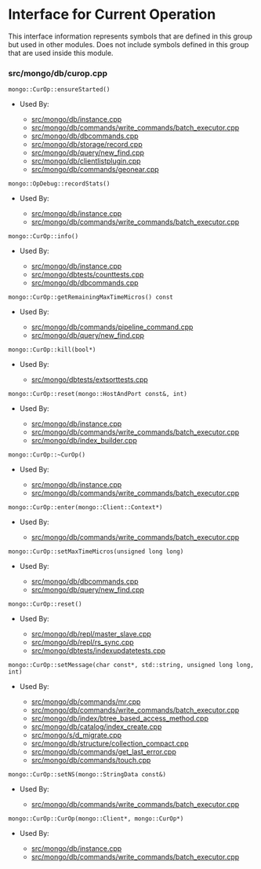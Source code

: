 
# Interface for Current Operation
This interface information represents symbols that are defined in this group but used in other modules.  Does not include symbols defined in this group that are used inside this module.

### src/mongo/db/curop.cpp

<div></div>

    mongo::CurOp::ensureStarted()

- Used By:

    - [src/mongo/db/instance.cpp](../../../../storage/storage\_layer\_structure)
    - [src/mongo/db/commands/write\_commands/batch\_executor.cpp](../../../../network/write\_commands)
    - [src/mongo/db/dbcommands.cpp](../../../../query\_and\_operation\_handling/database\_commands)
    - [src/mongo/db/storage/record.cpp](../../../../storage/storage\_layer\_structure)
    - [src/mongo/db/query/new\_find.cpp](../../../../core\_query\_system/query\_system\_entry\_points)
    - [src/mongo/db/clientlistplugin.cpp](../../../../network/web\_server)
    - [src/mongo/db/commands/geonear.cpp](../../../../query\_and\_operation\_handling/database\_commands)

<div></div>

    mongo::OpDebug::recordStats()

- Used By:

    - [src/mongo/db/instance.cpp](../../../../storage/storage\_layer\_structure)
    - [src/mongo/db/commands/write\_commands/batch\_executor.cpp](../../../../network/write\_commands)

<div></div>

    mongo::CurOp::info()

- Used By:

    - [src/mongo/db/instance.cpp](../../../../storage/storage\_layer\_structure)
    - [src/mongo/dbtests/counttests.cpp](../../../../tests/unit\_tests)
    - [src/mongo/db/dbcommands.cpp](../../../../query\_and\_operation\_handling/database\_commands)

<div></div>

    mongo::CurOp::getRemainingMaxTimeMicros() const

- Used By:

    - [src/mongo/db/commands/pipeline\_command.cpp](../../../../core\_query\_system/aggregation\_framework)
    - [src/mongo/db/query/new\_find.cpp](../../../../core\_query\_system/query\_system\_entry\_points)

<div></div>

    mongo::CurOp::kill(bool*)

- Used By:

    - [src/mongo/dbtests/extsorttests.cpp](../../../../tests/unit\_tests)

<div></div>

    mongo::CurOp::reset(mongo::HostAndPort const&, int)

- Used By:

    - [src/mongo/db/instance.cpp](../../../../storage/storage\_layer\_structure)
    - [src/mongo/db/commands/write\_commands/batch\_executor.cpp](../../../../network/write\_commands)
    - [src/mongo/db/index\_builder.cpp](../../../../query\_and\_operation\_handling/indexing)

<div></div>

    mongo::CurOp::~CurOp()

- Used By:

    - [src/mongo/db/instance.cpp](../../../../storage/storage\_layer\_structure)
    - [src/mongo/db/commands/write\_commands/batch\_executor.cpp](../../../../network/write\_commands)

<div></div>

    mongo::CurOp::enter(mongo::Client::Context*)

- Used By:

    - [src/mongo/db/commands/write\_commands/batch\_executor.cpp](../../../../network/write\_commands)

<div></div>

    mongo::CurOp::setMaxTimeMicros(unsigned long long)

- Used By:

    - [src/mongo/db/dbcommands.cpp](../../../../query\_and\_operation\_handling/database\_commands)
    - [src/mongo/db/query/new\_find.cpp](../../../../core\_query\_system/query\_system\_entry\_points)

<div></div>

    mongo::CurOp::reset()

- Used By:

    - [src/mongo/db/repl/master\_slave.cpp](../../../../replication/master\_slave)
    - [src/mongo/db/repl/rs\_sync.cpp](../../../../replication/data\_sync)
    - [src/mongo/dbtests/indexupdatetests.cpp](../../../../tests/unit\_tests)

<div></div>

    mongo::CurOp::setMessage(char const*, std::string, unsigned long long, int)

- Used By:

    - [src/mongo/db/commands/mr.cpp](../../../../query\_and\_operation\_handling/database\_commands)
    - [src/mongo/db/commands/write\_commands/batch\_executor.cpp](../../../../network/write\_commands)
    - [src/mongo/db/index/btree\_based\_access\_method.cpp](../../../../query\_and\_operation\_handling/indexing)
    - [src/mongo/db/catalog/index\_create.cpp](../../../../storage/storage\_layer\_structure)
    - [src/mongo/s/d\_migrate.cpp](../../../../sharding/chunk\_management)
    - [src/mongo/db/structure/collection\_compact.cpp](../../../../storage/storage\_layer\_structure)
    - [src/mongo/db/commands/get\_last\_error.cpp](../../../../query\_and\_operation\_handling/database\_commands)
    - [src/mongo/db/commands/touch.cpp](../../../../query\_and\_operation\_handling/database\_commands)

<div></div>

    mongo::CurOp::setNS(mongo::StringData const&)

- Used By:

    - [src/mongo/db/commands/write\_commands/batch\_executor.cpp](../../../../network/write\_commands)

<div></div>

    mongo::CurOp::CurOp(mongo::Client*, mongo::CurOp*)

- Used By:

    - [src/mongo/db/instance.cpp](../../../../storage/storage\_layer\_structure)
    - [src/mongo/db/commands/write\_commands/batch\_executor.cpp](../../../../network/write\_commands)

